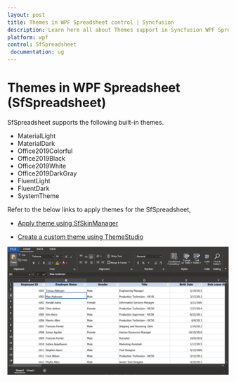 ```yaml
---
layout: post
title: Themes in WPF Spreadsheet control | Syncfusion
description: Learn here all about Themes support in Syncfusion WPF Spreadsheet (SfSpreadsheet) control, its elements and more.
platform: wpf
control: SfSpreadsheet
 documentation: ug
---
```


# Themes in WPF Spreadsheet (SfSpreadsheet)

SfSpreadsheet supports the following built-in themes.
*	MaterialLight
*	MaterialDark
*	Office2019Colorful
*	Office2019Black
*	Office2019White
*	Office2019DarkGray
*	FluentLight
*	FluentDark
*	SystemTheme

Refer to the below links to apply themes for the SfSpreadsheet,

  * [Apply theme using SfSkinManager](https://help.syncfusion.com/wpf/themes/skin-manager)
	
  * [Create a custom theme using ThemeStudio](https://help.syncfusion.com/wpf/themes/theme-studio#creating-custom-theme)
 
  ![WPF Spreadsheet with Office2019Black theme](Themes_images/WPF-Spreadsheet-Office2019Black.png)
